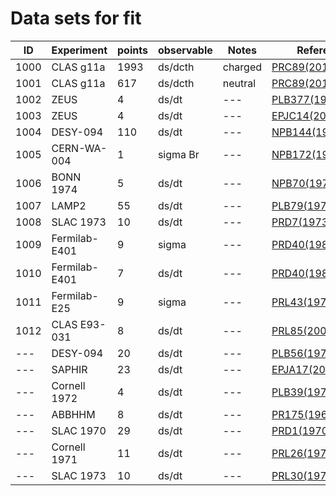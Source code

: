 # Data sets for fit
|ID      |Experiment|points  |observable|Notes   |References|
|--------|--------|------|-----|------|--------|
|1000|CLAS g11a|1993|ds/dcth|charged|[PRC89(2014)055208](https://inspirehep.net/record/1285225)|
|1001|CLAS g11a|617 |ds/dcth|neutral|[PRC89(2014)055208](https://inspirehep.net/record/1285225)|
|1002|ZEUS|4|ds/dt|---|[PLB377(1996)259](https://inspirehep.net/record/415642)|
|1003|ZEUS|4|ds/dt|---|[EPJC14(2000)213](https://inspirehep.net/record/508770)|
|1004|DESY-094|110|ds/dt|---|[NPB144(1978)22](https://inspirehep.net/record/130415)|
|1005|CERN-WA-004|1|sigma Br|---|[NPB172(1980)1](https://inspirehep.net/record/153022)|
|1006|BONN 1974|5|ds/dt|---|[NPB70(1974)257](https://inspirehep.net/record/94756)|
|1007|LAMP2|55|ds/dt|---|[PLB79(1978)150](https://inspirehep.net/record/131968)|
|1008|SLAC 1973|10|ds/dt|---|[PRD7(1973)3150](https://inspirehep.net/record/73602)|
|1009|Fermilab-E401|9|sigma|---|[PRD40(1989)1](https://inspirehep.net/record/285137)|
|1010|Fermilab-E401|7|ds/dt|---|[PRD40(1989)1](https://inspirehep.net/record/285137)|
|1011|Fermilab-E25|9|sigma|---|[PRL43(1979)657](http://inspirehep.net/record/141059)|
|1012|CLAS E93-031|8|ds/dt|---|[PRL85(2000)4682](http://inspirehep.net/record/528835)|
|---|DESY-094|20|ds/dt|---|[PLB56(1975)408](https://inspirehep.net/record/98876)|
|---|SAPHIR|23|ds/dt|---|[EPJA17(2003)269](https://inspirehep.net/record/621792#)|
|---|Cornell 1972|4|ds/dt|---|[PLB39(1972)659](https://inspirehep.net/record/75747)|
|---|ABBHHM|8|ds/dt|---|[PR175(1968)1669](https://inspirehep.net/record/52787)|
|---|SLAC 1970|29|ds/dt|---|[PRD1(1970)27](https://inspirehep.net/record/54884)|
|---|Cornell 1971|11|ds/dt|---|[PRL26(1971)1593](http://inspirehep.net/record/68983)|
|---|SLAC 1973|10|ds/dt|---|[PRL30(1973)149](http://inspirehep.net/record/73541)|


